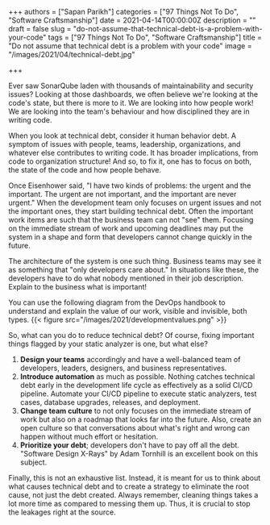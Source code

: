 +++
authors = ["Sapan Parikh"]
categories = ["97 Things Not To Do", "Software Craftsmanship"]
date = 2021-04-14T00:00:00Z
description = ""
draft = false
slug = "do-not-assume-that-technical-debt-is-a-problem-with-your-code"
tags = ["97 Things Not To Do", "Software Craftsmanship"]
title = "Do not assume that technical debt is a problem with your code"
image = "/images/2021/04/technical-debt.jpg"

+++

Ever saw SonarQube laden with thousands of maintainability and security issues? Looking at those dashboards, we often believe we're looking at the code's state, but there is more to it. We are looking into how people work! We are looking into the team's behaviour and how disciplined they are in writing code.

When you look at technical debt, consider it human behavior debt. A symptom of issues with people, teams, leadership, organizations, and whatever else contributes to writing code. It has broader implications, from code to organization structure! And so, to fix it, one has to focus on both, the state of the code and how people behave.

Once Eisenhower said, "I have two kinds of problems: the urgent and the important. The urgent are not important, and the important are never urgent." When the development team only focuses on urgent issues and not the important ones, they start building technical debt. Often the important work items are such that the business team can not "see" them. Focusing on the immediate stream of work and upcoming deadlines may put the system in a shape and form that developers cannot change quickly in the future.

The architecture of the system is one such thing. Business teams may see it as something that "only developers care about." In situations like these, the developers have to do what nobody mentioned in their job description. Explain to the business what is important!

You can use the following diagram from the DevOps handbook to understand and explain the value of our work, visible and invisible, both types.
{{< figure src="/images/2021/developmentvalues.png" >}}

So, what can you do to reduce technical debt? Of course, fixing important things flagged by your static analyzer is one, but what else?

1. **Design your teams** accordingly and have a well-balanced team of developers, leaders, designers, and business representatives.
2. **Introduce automation** as much as possible. Nothing catches technical debt early in the development life cycle as effectively as a solid CI/CD pipeline. Automate your CI/CD pipeline to execute static analyzers, test cases, database upgrades, releases, and deployment.
3. **Change team culture** to not only focuses on the immediate stream of work but also on a roadmap that looks far into the future. Also, create an open culture so that conversations about what's right and wrong can happen without much effort or hesitation.
4. **Prioritize your debt**; developers don't have to pay off all the debt. "Software Design X-Rays" by Adam Tornhill is an excellent book on this subject.

Finally, this is not an exhaustive list. Instead, it is meant for us to think about what causes technical debt and to create a strategy to eliminate the root cause, not just the debt created. Always remember, cleaning things takes a lot more time as compared to messing them up. Thus, it is crucial to stop the leakages right at the source.
